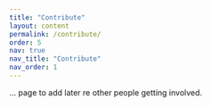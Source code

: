 ```yaml
---
title: "Contribute"
layout: content
permalink: /contribute/
order: 5
nav: true
nav_title: "Contribute"
nav_order: 1
---
```


... page to add later re other people getting involved.

